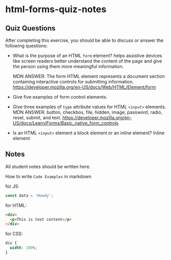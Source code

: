 # html-forms-quiz-notes

## Quiz Questions

After completing this exercise, you should be able to discuss or answer the following questions:

- What is the purpose of an HTML `form` element?
  helps assistive devices like screen readers better understand the content
  of the page and give the person using them more meaningful information.

  MDN ANSWER: The form HTML element represents a document section containing
  interactive controls for submitting information.
  https://developer.mozilla.org/en-US/docs/Web/HTML/Element/form

- Give five examples of form control elements.

- Give three examples of `type` attribute values for HTML `<input>` elements.
  MDN ANSWER: button, checkbox, file, hidden, image, password, radio, reset, submit, and text.
  https://developer.mozilla.org/en-US/docs/Learn/Forms/Basic_native_form_controls

- Is an HTML `<input>` element a block element or an inline element?
  Inline element

## Notes

All student notes should be written here.

How to write `Code Examples` in markdown

for JS:

```javascript
const data = 'Howdy';
```

for HTML:

```html
<div>
  <p>This is text content</p>
</div>
```

for CSS:

```css
div {
  width: 100%;
}
```
